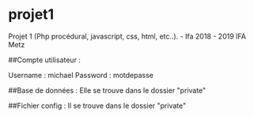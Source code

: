 # projet1
Projet 1 (Php procédural, javascript, css, html, etc..). - Ifa 2018 - 2019 IFA Metz

##Compte utilisateur :

Username : michael
Password : motdepasse

##Base de données :
Elle se trouve dans le dossier "private"

##Fichier config :
Il se trouve dans le dossier "private"
